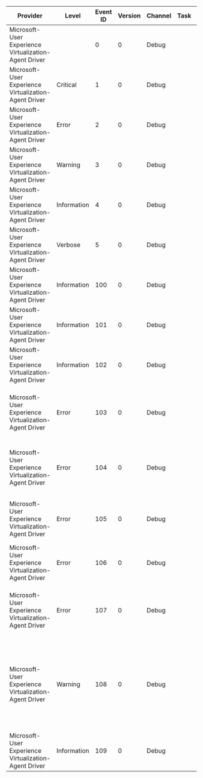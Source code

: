 Provider                                               |  Level        |  Event ID  |  Version  |  Channel  |  Task  |  Opcode  |  Keyword  |  Message
-------------------------------------------------------|---------------|------------|-----------|-----------|--------|----------|-----------|-------------------------------------------------------------------------------------------------------------------------------------------------------------------------------------------------------------------------------
Microsoft-User Experience Virtualization-Agent Driver  |               |  0         |  0        |  Debug    |        |          |           |  {P1AnsiString}
Microsoft-User Experience Virtualization-Agent Driver  |  Critical     |  1         |  0        |  Debug    |        |          |           |  {P1AnsiString}
Microsoft-User Experience Virtualization-Agent Driver  |  Error        |  2         |  0        |  Debug    |        |          |           |  {P1AnsiString}
Microsoft-User Experience Virtualization-Agent Driver  |  Warning      |  3         |  0        |  Debug    |        |          |           |  {P1AnsiString}
Microsoft-User Experience Virtualization-Agent Driver  |  Information  |  4         |  0        |  Debug    |        |          |           |  {P1AnsiString}
Microsoft-User Experience Virtualization-Agent Driver  |  Verbose      |  5         |  0        |  Debug    |        |          |           |  {P1AnsiString}
Microsoft-User Experience Virtualization-Agent Driver  |  Information  |  100       |  0        |  Debug    |        |          |           |
Microsoft-User Experience Virtualization-Agent Driver  |  Information  |  101       |  0        |  Debug    |        |          |           |
Microsoft-User Experience Virtualization-Agent Driver  |  Information  |  102       |  0        |  Debug    |        |          |           |  The Agent Driver trapped the start of process {P1String} (ID {P2Ulong}).
Microsoft-User Experience Virtualization-Agent Driver  |  Error        |  103       |  0        |  Debug    |        |          |           |  The Agent Driver was unable to create the communication port to the Agent Service.Reason: {P1String}Error code: 0x{P2ErrorCode}.
Microsoft-User Experience Virtualization-Agent Driver  |  Error        |  104       |  0        |  Debug    |        |          |           |  The Agent Driver was unable to validate the client session to the Agent Service.Reason: {P1String}Error code: 0x{P2ErrorCode}
Microsoft-User Experience Virtualization-Agent Driver  |  Error        |  105       |  0        |  Debug    |        |          |           |  The Agent Driver was unable to accept a port connection from the Agent Service.Reason: {String}
Microsoft-User Experience Virtualization-Agent Driver  |  Error        |  106       |  0        |  Debug    |        |          |           |  The Agent Driver was unable to send a request to the Agent Service.Reason: {String}
Microsoft-User Experience Virtualization-Agent Driver  |  Error        |  107       |  0        |  Debug    |        |          |           |  The Agent Driver was unable to initialize the communication port to the Agent Service.Reason: {P1String}Error code: 0x{P2ErrorCode}
Microsoft-User Experience Virtualization-Agent Driver  |  Warning      |  108       |  0        |  Debug    |        |          |           |  The Agent Driver was unable to successfully handle a process start event. The program will start; but its settings (in the event that it has a matching settings location template) will not be synchronized.Reason: {String}
Microsoft-User Experience Virtualization-Agent Driver  |  Information  |  109       |  0        |  Debug    |        |          |           |  The Agent Driver trapped the start of process {P2UnicodeBuffer} (ID {P3ProcessId}).